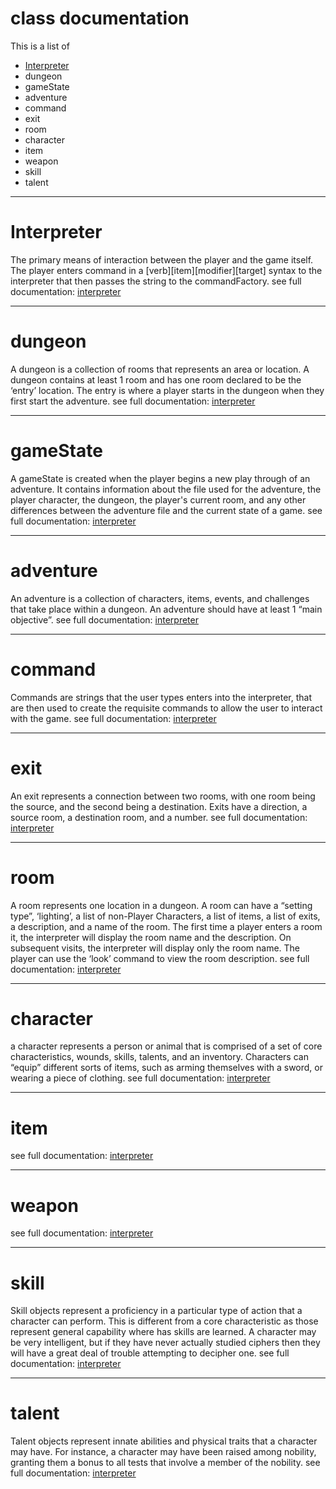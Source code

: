 # class documentation
This is a list of 
* [Interpreter](https://github.com/TorroesPrime/Text-Adventure-Game-Engine/blob/master/documentation/class%20documentation.md#interpreter)
* dungeon
* gameState
* adventure
* command
* exit
* room
* character
* item
* weapon
* skill 
* talent

---
# Interpreter
The primary means of interaction between the player and the game itself. The player enters command in a \[verb\]\[item\]\[modifier\]\[target\] syntax to the interpreter that then passes the string to the commandFactory.
see full documentation: [interpreter](https://github.com/TorroesPrime/Text-Adventure-Game-Engine/blob/master/documentation/doc_interpreter.md)

---
# dungeon
A dungeon is a collection of rooms that represents an area or location. A dungeon contains at least 1 room and has one room declared to be the ‘entry’ location. The entry is where a player starts in the dungeon when they first start the adventure.
see full documentation: [interpreter](https://github.com/TorroesPrime/Text-Adventure-Game-Engine/blob/master/documentation/doc_dungeon.md)

---
# gameState
A gameState is created when the player begins a new play through of an adventure. It contains information about the file used for the adventure, the player character, the dungeon, the player's current room, and any other differences between the adventure file and the current state of a game.
see full documentation: [interpreter](https://github.com/TorroesPrime/Text-Adventure-Game-Engine/blob/master/documentation/doc_gameState.md)

---
# adventure
An adventure is a collection of characters, items, events, and challenges that take place within a dungeon. An adventure should have at least 1 “main objective”. 
see full documentation: [interpreter](https://github.com/TorroesPrime/Text-Adventure-Game-Engine/blob/master/documentation/doc_adventure.md)


---
# command
Commands are strings that the user types enters into the interpreter, that are then used to create the requisite commands to allow the user to interact with the game.
see full documentation: [interpreter](https://github.com/TorroesPrime/Text-Adventure-Game-Engine/blob/master/documentation/doc_command.md)

---
# exit
An exit represents a connection between two rooms, with one room being the source, and the second being a destination. Exits have a direction, a source room, a destination room, and a number.
see full documentation: [interpreter](https://github.com/TorroesPrime/Text-Adventure-Game-Engine/blob/master/documentation/doc_exit.md)

---
# room
A room represents one location in a dungeon. A room can have a “setting type”, ‘lighting’, a list of non-Player Characters, a list of items, a list of exits, a description, and a name of the room. The first time a player enters a room it, the interpreter will display the room name and the description. On subsequent visits, the interpreter will display only the room name. The player can use the ‘look’ command to view the room description.
see full documentation: [interpreter](https://github.com/TorroesPrime/Text-Adventure-Game-Engine/blob/master/documentation/doc_room.md)

---
# character
a character represents a person or animal that is comprised of a set of core characteristics, wounds, skills, talents, and an inventory. Characters can “equip” different sorts of items, such as arming themselves with a sword, or wearing a piece of clothing.
see full documentation: [interpreter](https://github.com/TorroesPrime/Text-Adventure-Game-Engine/blob/master/documentation/doc_character.md)

---
# item
see full documentation: [interpreter](https://github.com/TorroesPrime/Text-Adventure-Game-Engine/blob/master/documentation/doc_item.md)

---
# weapon
see full documentation: [interpreter](https://github.com/TorroesPrime/Text-Adventure-Game-Engine/blob/master/documentation/doc_weapon.md)

---
# skill
Skill objects represent a proficiency in a particular type of action that a character can perform. This is different from a core characteristic as those represent general capability where has skills are learned. A character may be very intelligent, but if they have never actually studied ciphers then they will have a great deal of trouble attempting to decipher one.
see full documentation: [interpreter](https://github.com/TorroesPrime/Text-Adventure-Game-Engine/blob/master/documentation/doc_skill.md)

---
# talent
Talent objects represent innate abilities and physical traits that a character may have. For instance, a character may have been raised among nobility, granting them a bonus to all tests that involve a member of the nobility. 
see full documentation: [interpreter](https://github.com/TorroesPrime/Text-Adventure-Game-Engine/blob/master/documentation/doc_talent.md)

